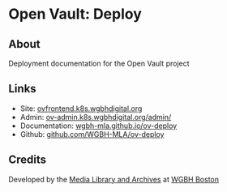 # Open Vault: Deploy

## About

Deployment documentation for the Open Vault project

## Links

- Site: [ovfrontend.k8s.wgbhdigital.org](https://ovfrontend.k8s.wgbhdigital.org/)
- Admin: [ov-admin.k8s.wgbhdigital.org/admin/](https://ov-admin.k8s.wgbhdigital.org/admin/)
- Documentation: [wgbh-mla.github.io/ov-deploy](https://wgbh-mla.github.io/ov-deploy/)
- Github: [github.com/WGBH-MLA/ov-deploy](https://github.com/WGBH-MLA/ov-deploy)

## Credits

Developed by the [Media Library and Archives](https://www.wgbh.org/foundation/what-we-do/media-library-and-archives) at [WGBH Boston](https://wgbh.org)
